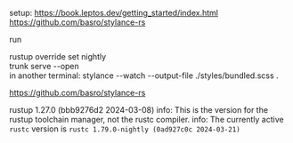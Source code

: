 
setup:
https://book.leptos.dev/getting_started/index.html
https://github.com/basro/stylance-rs

run

rustup override set nightly  
trunk serve --open          
in another terminal: stylance --watch --output-file ./styles/bundled.scss .

https://github.com/basro/stylance-rs

rustup 1.27.0 (bbb9276d2 2024-03-08)
info: This is the version for the rustup toolchain manager, not the rustc compiler.
info: The currently active `rustc` version is `rustc 1.79.0-nightly (0ad927c0c 2024-03-21)`